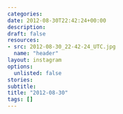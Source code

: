 ```yaml
---
categories:
date: 2012-08-30T22:42:24+00:00
description:
draft: false
resources:
- src: 2012-08-30_22-42-24_UTC.jpg
  name: "header"
layout: instagram
options:
  unlisted: false
stories:
subtitle:
title: "2012-08-30"
tags: []
---
```


 
